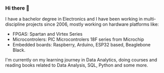 ### Hi there 👋

I have a bachelor degree in Electronics and I have been working in multi-discipline projects since 2006, mostly working on hardware platforms like:

- FPGAS: Spartan and Virtex Series
- Microcontrolers: PIC Microcontrolers 18F series from Microchip
- Embedded boards: Raspberry, Arduino, ESP32 based, Beaglebone Black.
  
I'm currently on my learning journey in Data Analytics, doing courses and reading books related to Data Analysis, SQL, Python and some more.

<!--
**jcKarurosu/jcKarurosu** is a ✨ _special_ ✨ repository because its `README.md` (this file) appears on your GitHub profile.

Here are some ideas to get you started:

- 🔭 I’m currently working on ...
- 🌱 I’m currently learning ...
- 👯 I’m looking to collaborate on ...
- 🤔 I’m looking for help with ...
- 💬 Ask me about ...
- 📫 How to reach me: ...
- 😄 Pronouns: ...
- ⚡ Fun fact: ...
-->
